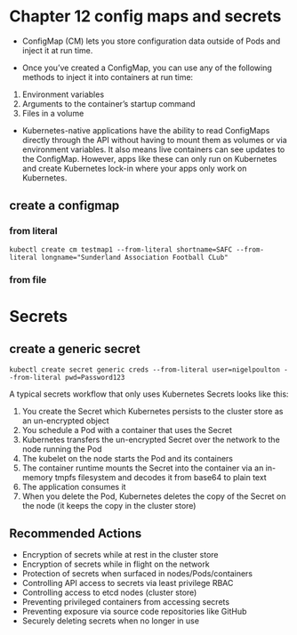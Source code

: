 # Chapter 12 config maps and secrets

* ConfigMap (CM) lets you store configuration data outside of Pods and inject it at run time.

* Once you’ve created a ConfigMap, you can use any of the following methods to inject it into containers at run time:
1. Environment variables
2. Arguments to the container’s startup command 
3. Files in a volume

* Kubernetes-native applications have the ability to read ConfigMaps directly through the API without having to mount them as volumes or via environment variables. It also means live containers can see updates to the ConfigMap. However, apps like these can only run on Kubernetes and create Kubernetes lock-in where your apps only work on Kubernetes.

## create a configmap
### from literal
`kubectl create cm testmap1 --from-literal shortname=SAFC --from-literal longname="Sunderland Association Football CLub"`
### from file

# Secrets
## create a generic secret
`kubectl create secret generic creds --from-literal user=nigelpoulton --from-literal pwd=Password123`

A typical secrets workflow that only uses Kubernetes Secrets looks like this:
1. You create the Secret which Kubernetes persists to the cluster store as an un-encrypted object
2. You schedule a Pod with a container that uses the Secret
3. Kubernetes transfers the un-encrypted Secret over the
network to the node running the Pod
4. The kubelet on the node starts the Pod and its containers
5. The container runtime mounts the Secret into the container
via an in-memory tmpfs filesystem and decodes it from
base64 to plain text
6. The application consumes it
7. When you delete the Pod, Kubernetes deletes the copy of the
Secret on the node (it keeps the copy in the cluster store)

## Recommended Actions

* Encryption of secrets while at rest in the cluster store 
* Encryption of secrets while in flight on the network 
* Protection of secrets when surfaced in nodes/Pods/containers 
* Controlling API access to secrets via least privilege RBAC 
* Controlling access to etcd nodes (cluster store)
* Preventing privileged containers from accessing secrets 
* Preventing exposure via source code repositories like GitHub 
* Securely deleting secrets when no longer in use
